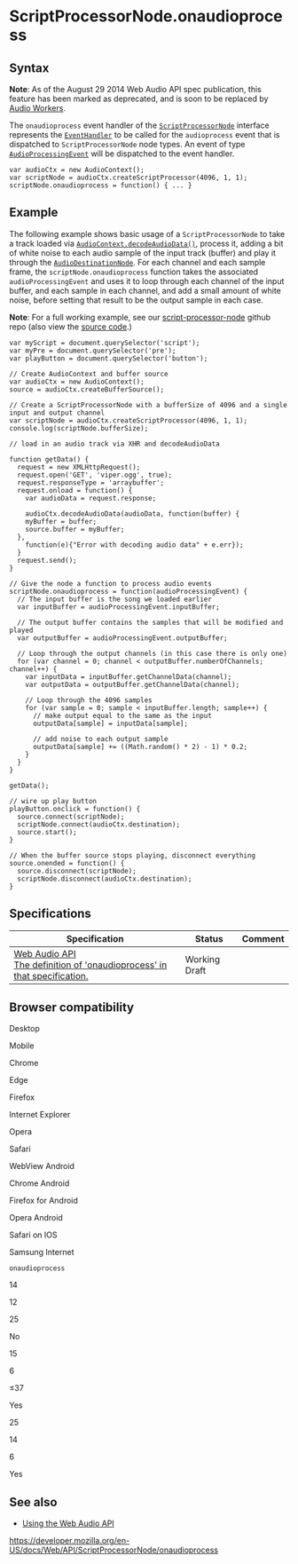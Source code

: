 ScriptProcessorNode.onaudioprocess
==================================

Syntax
------

**Note**: As of the August 29 2014 Web Audio API spec publication, this feature has been marked as deprecated, and is soon to be replaced by [Audio Workers](../web_audio_api#audio_workers).

The `onaudioprocess` event handler of the [`ScriptProcessorNode`](../scriptprocessornode) interface represents the [`EventHandler`](https://developer.mozilla.org/en-US/docs/Web/Events/Event_handlers) to be called for the `audioprocess` event that is dispatched to `ScriptProcessorNode` node types. An event of type [`AudioProcessingEvent`](../audioprocessingevent) will be dispatched to the event handler.

    var audioCtx = new AudioContext();
    var scriptNode = audioCtx.createScriptProcessor(4096, 1, 1);
    scriptNode.onaudioprocess = function() { ... }

Example
-------

The following example shows basic usage of a `ScriptProcessorNode` to take a track loaded via [`AudioContext.decodeAudioData()`](../baseaudiocontext/decodeaudiodata), process it, adding a bit of white noise to each audio sample of the input track (buffer) and play it through the [`AudioDestinationNode`](../audiodestinationnode). For each channel and each sample frame, the `scriptNode.onaudioprocess` function takes the associated `audioProcessingEvent` and uses it to loop through each channel of the input buffer, and each sample in each channel, and add a small amount of white noise, before setting that result to be the output sample in each case.

**Note**: For a full working example, see our [script-processor-node](https://mdn.github.io/webaudio-examples/script-processor-node/) github repo (also view the [source code](https://github.com/mdn/webaudio-examples/blob/master/script-processor-node/index.html).)

    var myScript = document.querySelector('script');
    var myPre = document.querySelector('pre');
    var playButton = document.querySelector('button');

    // Create AudioContext and buffer source
    var audioCtx = new AudioContext();
    source = audioCtx.createBufferSource();

    // Create a ScriptProcessorNode with a bufferSize of 4096 and a single input and output channel
    var scriptNode = audioCtx.createScriptProcessor(4096, 1, 1);
    console.log(scriptNode.bufferSize);

    // load in an audio track via XHR and decodeAudioData

    function getData() {
      request = new XMLHttpRequest();
      request.open('GET', 'viper.ogg', true);
      request.responseType = 'arraybuffer';
      request.onload = function() {
        var audioData = request.response;

        audioCtx.decodeAudioData(audioData, function(buffer) {
        myBuffer = buffer;
        source.buffer = myBuffer;
      },
        function(e){"Error with decoding audio data" + e.err});
      }
      request.send();
    }

    // Give the node a function to process audio events
    scriptNode.onaudioprocess = function(audioProcessingEvent) {
      // The input buffer is the song we loaded earlier
      var inputBuffer = audioProcessingEvent.inputBuffer;

      // The output buffer contains the samples that will be modified and played
      var outputBuffer = audioProcessingEvent.outputBuffer;

      // Loop through the output channels (in this case there is only one)
      for (var channel = 0; channel < outputBuffer.numberOfChannels; channel++) {
        var inputData = inputBuffer.getChannelData(channel);
        var outputData = outputBuffer.getChannelData(channel);

        // Loop through the 4096 samples
        for (var sample = 0; sample < inputBuffer.length; sample++) {
          // make output equal to the same as the input
          outputData[sample] = inputData[sample];

          // add noise to each output sample
          outputData[sample] += ((Math.random() * 2) - 1) * 0.2;
        }
      }
    }

    getData();

    // wire up play button
    playButton.onclick = function() {
      source.connect(scriptNode);
      scriptNode.connect(audioCtx.destination);
      source.start();
    }

    // When the buffer source stops playing, disconnect everything
    source.onended = function() {
      source.disconnect(scriptNode);
      scriptNode.disconnect(audioCtx.destination);
    }

Specifications
--------------

<table><thead><tr class="header"><th>Specification</th><th>Status</th><th>Comment</th></tr></thead><tbody><tr class="odd"><td><a href="https://webaudio.github.io/web-audio-api/#widl-ScriptProcessorNode-onaudioprocess">Web Audio API<br />
<span class="small">The definition of 'onaudioprocess' in that specification.</span></a></td><td><span class="spec-wd">Working Draft</span></td><td></td></tr></tbody></table>

Browser compatibility
---------------------

Desktop

Mobile

Chrome

Edge

Firefox

Internet Explorer

Opera

Safari

WebView Android

Chrome Android

Firefox for Android

Opera Android

Safari on IOS

Samsung Internet

`onaudioprocess`

14

12

25

No

15

6

≤37

Yes

25

14

6

Yes

See also
--------

-   [Using the Web Audio API](../web_audio_api/using_web_audio_api)

<a href="https://developer.mozilla.org/en-US/docs/Web/API/ScriptProcessorNode/onaudioprocess" class="_attribution-link">https://developer.mozilla.org/en-US/docs/Web/API/ScriptProcessorNode/onaudioprocess</a>
